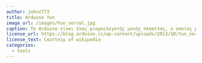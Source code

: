 ```yaml
---
author: johnz773
title: Arduino Yun
image_url: /images/Yun_serval.jpg
caption: Το Arduino είναι ένας μικροελεγκτής μονής πλακέτας, o oποίος μπορεί να προγραμματιστεί με τη γλώσσα Wiring.
license_url: https://blog.arduino.cc/wp-content/uploads/2013/10/Yun_serval.jpg
license_text: Courtesy of wikipedia
categories:
  - tools
---
```

